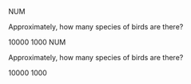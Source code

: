 NUM	<p>Approximately, how many species of birds are there?</p> 	10000	1000
NUM	<p>Approximately, how many species of birds are there?</p> 	10000	1000
